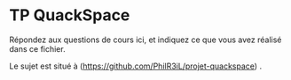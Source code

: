 # TP QuackSpace

Répondez aux questions de cours ici, et indiquez ce que vous avez réalisé dans ce fichier.

Le sujet est situé à (https://github.com/PhilR3iL/projet-quackspace) .
